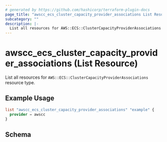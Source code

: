 ```yaml
---
# generated by https://github.com/hashicorp/terraform-plugin-docs
page_title: "awscc_ecs_cluster_capacity_provider_associations List Resource - terraform-provider-awscc"
subcategory: ""
description: |-
  List all resources for AWS::ECS::ClusterCapacityProviderAssociations resource type.
---
```


# awscc_ecs_cluster_capacity_provider_associations (List Resource)

List all resources for `AWS::ECS::ClusterCapacityProviderAssociations` resource type.

## Example Usage

```terraform
list "awscc_ecs_cluster_capacity_provider_associations" "example" {
  provider = awscc
}
```

<!-- schema generated by tfplugindocs -->
## Schema
